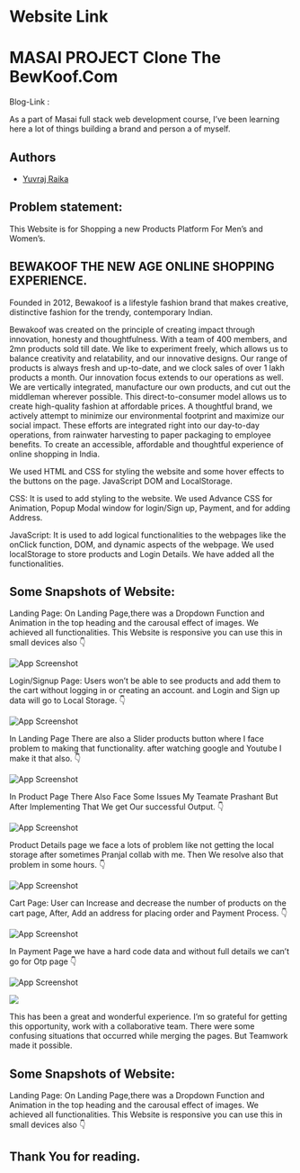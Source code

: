 
# Website Link 



# MASAI PROJECT Clone The BewKoof.Com

Blog-Link :

As a part of Masai full stack web development course, I’ve been learning here a lot of things building a brand and person a of myself.

## Authors

- [Yuvraj Raika ](https://github.com/yuvrajraika07)


## Problem statement:
This Website is for Shopping a new Products Platform For Men’s and Women’s.
## BEWAKOOF THE NEW AGE ONLINE SHOPPING EXPERIENCE.
Founded in 2012, Bewakoof is a lifestyle fashion brand that makes creative, distinctive fashion for the trendy, contemporary Indian.

 Bewakoof was created on the principle of creating impact through innovation, honesty and thoughtfulness.
With a team of 400 members, and 2mn products sold till date. We like to experiment freely, which allows us to balance creativity and relatability, and our innovative designs. Our range of products is always fresh and up-to-date, and we clock sales of over 1 lakh products a month. Our innovation focus extends to our operations as well. We are vertically integrated, manufacture our own products, and cut out the middleman wherever possible. This direct-to-consumer model allows us to create high-quality fashion at affordable prices. A thoughtful brand, we actively attempt to minimize our environmental footprint and maximize our social impact. These efforts are integrated right into our day-to-day operations, from rainwater harvesting to paper packaging to employee benefits. To create an accessible, affordable and thoughtful experience of online shopping in India.

We used HTML and CSS for styling the website and some hover effects to the buttons on the page. JavaScript DOM and LocalStorage.

CSS: It is used to add styling to the website. We used Advance CSS for Animation, Popup Modal window for login/Sign up, Payment, and for adding Address.

JavaScript: It is used to add logical functionalities to the webpages like the onClick function, DOM, and dynamic aspects of the webpage. We used localStorage to store products and Login Details. We have added all the functionalities.
## Some Snapshots of Website:
Landing Page: On Landing Page,there was a Dropdown Function and Animation in the top heading and the carousal effect of images. We achieved all functionalities. This Website is responsive you can use this in small devices also 👇


![App Screenshot](https://miro.medium.com/max/1000/1*Uj5gTNw0MN8SB9ti3ypaEQ.png)

Login/Signup Page: Users won’t be able to see products and add them to the cart without logging in or creating an account. and Login and Sign up data will go to Local Storage. 👇

![App Screenshot](https://miro.medium.com/max/1000/1*Q5ryGIVRe5_z8vGPaXYYAA.png)

In Landing Page There are also a Slider products button where I face problem to making that functionality. after watching google and Youtube I make it that also. 👇

![App Screenshot](https://miro.medium.com/max/1000/1*8YJG7rYKdXOdWIavSak7QA.png)

In Product Page There Also Face Some Issues My Teamate Prashant But After Implementing That We get Our successful Output. 👇

![App Screenshot](https://miro.medium.com/max/1000/1*BSmqwKSMDuNGQQmLB8NFxw.png)

Product Details page we face a lots of problem like not getting the local storage after sometimes Pranjal collab with me. Then We resolve also that problem in some hours. 👇

![App Screenshot](https://miro.medium.com/max/1000/1*CVqgsmkVwwIU9H2zO9MVgQ.png)

Cart Page: User can Increase and decrease the number of products on the cart page, After, Add an address for placing order and Payment Process. 👇

![App Screenshot](https://miro.medium.com/max/1000/1*JLccblsiSDWJbiremEGRfw.png)

In Payment Page we have a hard code data and without full details we can’t go for Otp page 👇

![App Screenshot](https://miro.medium.com/max/1000/1*-fHcl6qs2IafNQzZocZQfw.png)


 <img src="https://imgur.com/a/AqAPgIK.gif">

This has been a great and wonderful experience. I’m so grateful for getting this opportunity, work with a collaborative team. There were some confusing situations that occurred while merging the pages. But Teamwork made it possible.



## Some Snapshots of Website:
Landing Page: On Landing Page,there was a Dropdown Function and Animation in the top heading and the carousal effect of images. We achieved all functionalities. This Website is responsive you can use this in small devices also 👇

## Thank You for reading.
